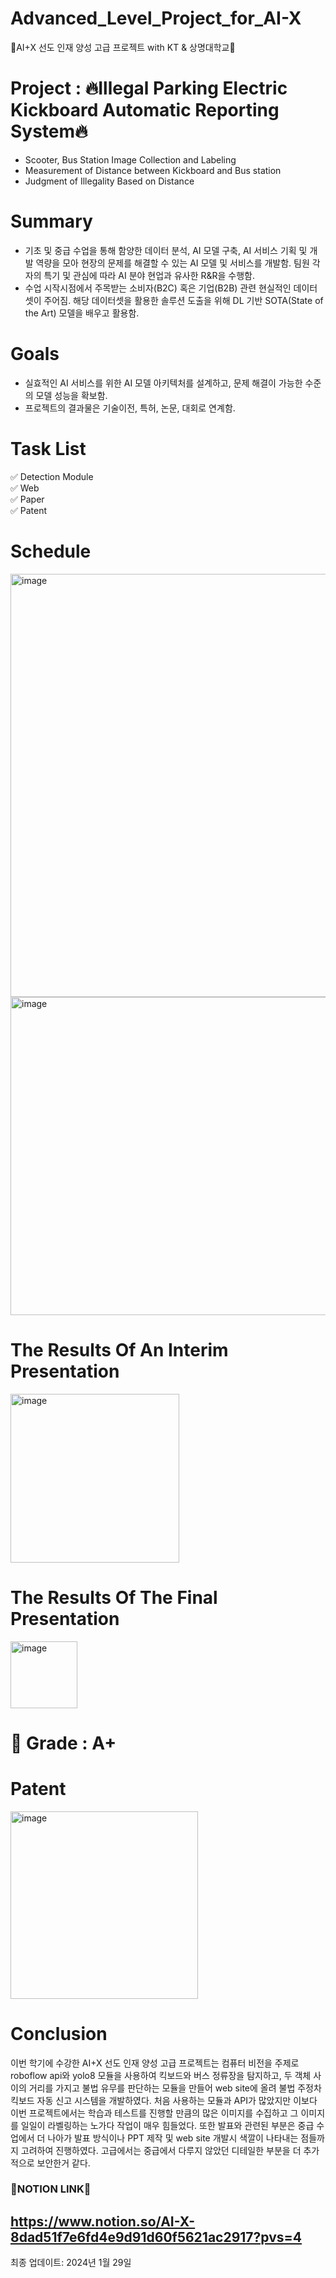# Advanced_Level_Project_for_AI-X
🏒AI+X 선도 인재 양성 고급 프로젝트 with KT & 상명대학교🏒

# Project : 🔥Illegal Parking Electric Kickboard Automatic Reporting System🔥

- Scooter, Bus Station Image Collection and Labeling
- Measurement of Distance between Kickboard and Bus station
- Judgment of Illegality Based on Distance

# Summary

  - 기초 및 중급 수업을 통해 함양한 데이터 분석, AI 모델 구축, AI 서비스 기획 및 개발 역량을 모아 현장의 문제를 해결할 수 있는 AI 모델 및 서비스를 개발함. 팀원 각자의 특기 및 관심에 따라 AI 분야 현업과 유사한 R&R을 수행함.
- 수업 시작시점에서 주목받는 소비자(B2C) 혹은 기업(B2B) 관련 현실적인 데이터셋이 주어짐. 해당 데이터셋을 활용한 솔루션 도출을 위해 DL 기반 SOTA(State of the Art) 모델을 배우고 활용함.

# Goals

- 실효적인 AI 서비스를 위한 AI 모델 아키텍처를 설계하고, 문제 해결이 가능한 수준의 모델 성능을 확보함.
- 프로젝트의 결과물은 기술이전, 특허, 논문, 대회로 연계함.

# Task List

  ✅ Detection Module<br/>
  ✅ Web<br/>
  ✅ Paper<br/>
  ✅ Patent<br/>
  

# Schedule
<img width="677" alt="image" src="https://github.com/jinseok19/Advanced_Level_Project_for_AI-X/assets/121952875/d8db4479-796e-43c3-9b34-af94ad308aef">
<img width="509" alt="image" src="https://github.com/jinseok19/Advanced_Level_Project_for_AI-X/assets/121952875/78e49ab6-ccae-4148-a800-c060cd992cf0">

# The Results Of An Interim Presentation
<img width="270" alt="image" src="https://github.com/jinseok19/Advanced_Level_Project_for_AI-X/assets/121952875/1283e6f5-5d56-4257-a916-046fb091ebb2">


# The Results Of The Final Presentation
<img width="107" alt="image" src="https://github.com/jinseok19/Advanced_Level_Project_for_AI-X/assets/121952875/a074e4f5-cc62-4881-a9dd-3d5ff5b261bb">

# 🎯 Grade : A+

# Patent
<img width="300" alt="image" src="https://github.com/jinseok19/Advanced_Level_Project_for_AI-X/assets/121952875/e7f765ec-938b-4db5-b463-df5406399c49">

# Conclusion

이번 학기에 수강한 AI+X 선도 인재 양성 고급 프로젝트는 컴퓨터 비전을 주제로 roboflow api와 yolo8 모듈을 사용하여 킥보드와 버스 정류장을 탐지하고, 두 객체 사이의 거리를 가지고 불법 유무를 판단하는 모듈을 만들어 web site에 올려 불법 주정차 킥보드 자동 신고 시스템을 개발하였다. 처음 사용하는 모듈과 API가 많았지만 이보다 이번 프로젝트에서는 학습과 테스트를 진행할 만큼의 많은 이미지를 수집하고 그 이미지를 일일이 라벨링하는 노가다 작업이 매우 힘들었다. 또한 발표와 관련된 부분은 중급 수업에서 더 나아가 발표 방식이나 PPT 제작 및 web site 개발시 색깔이 나타내는 점들까지 고려하여 진행하였다. 고급에서는 중급에서 다루지 않았던 디테일한 부분을 더 추가적으로 보안한거 같다. 

### 📒NOTION LINK📒
https://www.notion.so/AI-X-8dad51f7e6fd4e9d91d60f5621ac2917?pvs=4
-------------------------------------------------------------------------------------------------------
최종 업데이트: 2024년 1월 29일









